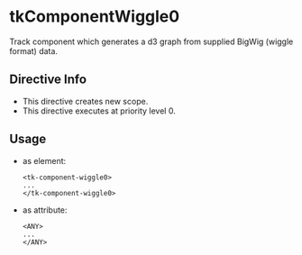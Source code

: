 



# tkComponentWiggle0








Track component which generates a d3 graph
from supplied BigWig (wiggle format) data.








## Directive Info

* This directive creates new scope.
* This directive executes at priority level 0.


## Usage




* as element:
    ```
    <tk-component-wiggle0>
    ...
    </tk-component-wiggle0>
    ```
* as attribute:
    ```
    <ANY>
    ...
    </ANY>
    ```








